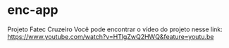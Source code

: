 # enc-app
Projeto Fatec Cruzeiro
Você pode encontrar o vídeo do projeto nesse link: https://www.youtube.com/watch?v=HTlgZwQ2HWQ&feature=youtu.be
